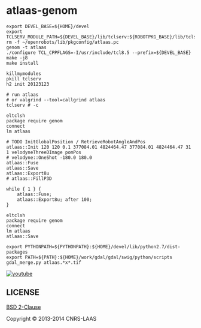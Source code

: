 atlaas-genom
============

```
export DEVEL_BASE=${HOME}/devel
export TCLSERV_MODULE_PATH=${DEVEL_BASE}/lib/tclserv:${ROBOTPKG_BASE}/lib/tclserv
rm -f ~/openrobots/lib/pkgconfig/atlaas.pc
genom -t atlaas
./configure TCL_CPPFLAGS=-I/usr/include/tcl8.5 --prefix=${DEVEL_BASE}
make -j8
make install

killmymodules
pkill tclserv
h2 init 20123123

# run atlaas
# or valgrind --tool=callgrind atlaas
tclserv # -c

eltclsh
package require genom
connect
lm atlaas

# TODO InitGlobalPosition / RetrieveRobotAngleAndPos
atlaas::Init 120 120 0.1 377084.01 4824464.47 377084.01 4824464.47 31 1 velodyneThreeDImage pomPos
# velodyne::OneShot -180.0 180.0
atlaas::Fuse
atlaas::Save
atlaas::Export8u
# atlaas::FillP3D

while { 1 } {
    atlaas::Fuse;
    atlaas::Export8u; after 100;
}

eltclsh
package require genom
connect
lm atlaas
atlaas::Save

export PYTHONPATH=${PYTHONPATH}:${HOME}/devel/lib/python2.7/dist-packages
export PATH=${PATH}:${HOME}/work/gdal/gdal/swig/python/scripts
gdal_merge.py atlaas.*x*.tif

```

[![youtube](https://i2.ytimg.com/vi/k1-6gbYnmMU/sddefault.jpg "youtube")](http://youtube.com/embed/k1-6gbYnmMU?rel=0)


LICENSE
-------

[BSD 2-Clause](http://opensource.org/licenses/BSD-2-Clause)

Copyright © 2013-2014 CNRS-LAAS
